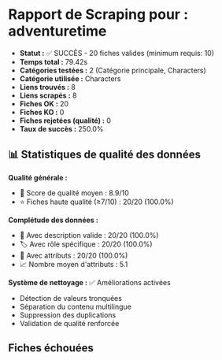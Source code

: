 # Rapport de Scraping pour : adventuretime
- **Statut :** ✅ SUCCÈS - 20 fiches valides (minimum requis: 10)
- **Temps total :** 79.42s
- **Catégories testées :** 2 (Catégorie principale, Characters)
- **Catégorie utilisée :** Characters
- **Liens trouvés :** 8
- **Liens scrapés :** 8
- **Fiches OK :** 20
- **Fiches KO :** 0
- **Fiches rejetées (qualité) :** 0
- **Taux de succès :** 250.0%

## 📊 Statistiques de qualité des données

**Qualité générale :**
- 🎯 Score de qualité moyen : 8.9/10
- ⭐ Fiches haute qualité (≥7/10) : 20/20 (100.0%)

**Complétude des données :**
- 📝 Avec description valide : 20/20 (100.0%)
- 🏷️ Avec rôle spécifique : 20/20 (100.0%)
- 🔖 Avec attributs : 20/20 (100.0%)
- 📈 Nombre moyen d'attributs : 5.1

**Système de nettoyage :** ✅ Améliorations activées
- Détection de valeurs tronquées
- Séparation du contenu multilingue  
- Suppression des duplications
- Validation de qualité renforcée

## Fiches échouées
